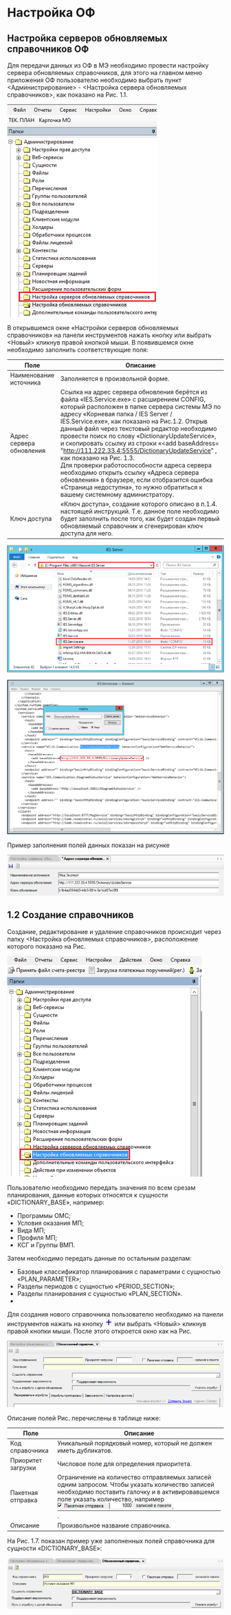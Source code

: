 <!-- TITLE: Взаимодействие систем ОМС-Финанс и ИС Медэксперт -->
<!-- SUBTITLE: Рабочая инструкция пользователя системы «ВИТАКОР» -->

# Настройка ОФ

## 	Настройка серверов обновляемых справочников ОФ

Для передачи данных  из ОФ в МЭ необходимо провести настройку сервера обновляемых справочников, для этого на главном меню приложения ОФ пользователю необходимо выбрать пункт <Администрирование>  - <Настройка сервера обновляемых справочников>, как показано на Рис. 1.1.
   
![1](/uploads/000004/1.png "1")
	 
В открывшемся окне «Настройки серверов обновляемых справочников» на панели инструментов нажать кнопку   или выбрать <Новый> кликнув правой кнопкой мыши. В появившемся окне необходимо заполнить соответствующие поля: 


| Поле  | Описание|
| ------------- | ------------- |
|Наименование источника	|Заполняется в произвольной форме.|
|Адрес сервера обновления	|Ссылка на адрес сервера обновления берётся из файла «IES.Service.exe» с расширением CONFIG, который расположен в папке сервера системы МЭ по адресу «Корневая папка / IES Server / IES.Service.exe», как показано на Рис.1.2. Открыв данный файл через текстовый редактор необходимо провести поиск по слову «DictionaryUpdateService», и скопировать ссылку из строки «<add baseAddress= "http://111.222.33.4:5555/DictionaryUpdateService"  , как показано на Рис. 1.3.  <br>Для проверки работоспособности адреса сервера необходимо открыть ссылку  «Адреса сервера обновления» в браузере, если отобразится ошибка «Страница недоступна», то нужно обратиться к вашему системному администратору.|
|Ключ доступа	|«Ключ доступа», создание которого описано в п.1.4. настоящей инструкций. Т.е. данное поле необходимо будет заполнить после того, как будет создан первый обновляемый справочник и сгенерирован ключ доступа для него.|

![2](/uploads/000004/2.png "2")

![3](/uploads/000004/3.png "3")

Пример заполнения полей данных показан на рисунке

![4](/uploads/000004/4.png "4")

## 1.2	Создание справочников

Создание, редактирование и удаление справочников происходит через папку <Настройка обновляемых справочников>, расположение которого показано на Рис.

![5](/uploads/000004/5.png "5")

Пользователю необходимо передать значения по всем срезам планирования, данные которых относятся к сущности «DICTIONARY_BASE», например:
* 	Программы ОМС;
* 	Условия оказания МП;
* 	Вида МП;
* 	Профиля МП;
* КСГ и Группы ВМП.

Затем необходимо передать данные по остальным разделам:
* 	Базовые классификатор планирования с параметрами с сущностью «PLAN_PARAMETER»;
* 	Разделы периодов с сущностью «PERIOD_SECTION»;
* 	Разделы планирования с сущностью «PLAN_SECTION».
* 	
Для создания нового справочника пользователю необходимо на панели инструментов нажать на кнопку  ![1 1](/uploads/00001/1-1.jpg "1 1")  или выбрать <Новый> кликнув правой кнопки мыши. После этого откроется окно как на Рис. 

![6](/uploads/000004/6.png "6")

Описание полей Рис. перечислены в таблице ниже:

| Поле  | Описание|
| ------------- | ------------- |
|Код справочника	|Уникальный порядковый номер, который не должен иметь дубликатов.|
|Приоритет загрузки	|Числовое поле для определения приоритета.|
|Пакетная отправка	|Ограничение на количество отправляемых записей одним запросом. Чтобы указать количество записей необходимо поставить галочку и в активировавшемся поле указать количество, например  ![7](/uploads/000004/7.png "7") .|
|Описание	|Произвольное название справочника.|

На Рис. 1.7. показан пример уже заполненных полей справочника для сущности «DICTIONARY_BASE»:

![8](/uploads/000004/8.png "8")


